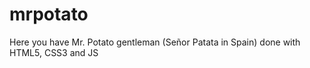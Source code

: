 mrpotato
========

Here you have Mr. Potato gentleman (Señor Patata in Spain) done with HTML5, CSS3 and JS
